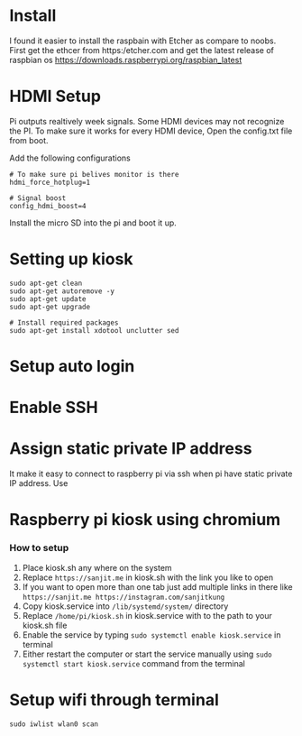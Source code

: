 # Install
I found it easier to install the raspbain with Etcher as compare to noobs. First get the ethcer from https:/etcher.com and get the latest release of raspbian os https://downloads.raspberrypi.org/raspbian_latest

# HDMI Setup
Pi outputs realtively week signals. Some HDMI devices may not recognize the PI. To make sure it works for every HDMI device, Open the config.txt file from boot.

Add the following configurations
```
# To make sure pi belives monitor is there
hdmi_force_hotplug=1

# Signal boost
config_hdmi_boost=4

```

Install the micro SD into the pi and boot it up.

# Setting up kiosk
```
sudo apt-get clean
sudo apt-get autoremove -y
sudo apt-get update
sudo apt-get upgrade

# Install required packages
sudo apt-get install xdotool unclutter sed

```

# Setup auto login




# Enable SSH


# Assign static private IP address
It make it easy to connect to raspberry pi via ssh when pi have static private IP address. Use

# Raspberry pi kiosk using chromium

### How to setup
1. Place kiosk.sh any where on the system
2. Replace `https://sanjit.me` in kiosk.sh with the link you like to open
3. If you want to open more than one tab just add multiple links in there like
  `https://sanjit.me https://instagram.com/sanjitkung`
4. Copy kiosk.service into `/lib/systemd/system/` directory
5. Replace `/home/pi/kiosk.sh` in kiosk.service with to the path to your kiosk.sh file
6. Enable the service by typing `sudo systemctl enable kiosk.service` in terminal
7. Either restart the computer or start the service manually using `sudo systemctl start kiosk.service` command from the terminal


# Setup wifi through terminal
```
sudo iwlist wlan0 scan
```
